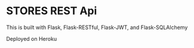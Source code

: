 # STORES REST Api

This is built with Flask, Flask-RESTful, Flask-JWT, and Flask-SQLAlchemy

Deployed on Heroku